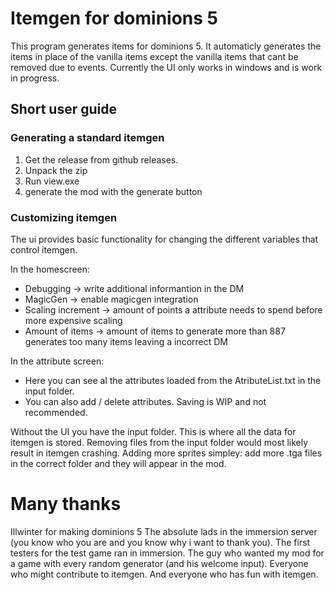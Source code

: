 # Itemgen for dominions 5
This program generates items for dominions 5. It automaticly generates the items in place of the vanilla items except the vanilla items that cant be removed
due to events. Currently the UI only works in windows and is work in progress.

## Short user guide
### Generating a standard itemgen
1. Get the release from github releases.
2. Unpack the zip
3. Run view.exe
4. generate the mod with the generate button

### Customizing itemgen
The ui provides basic functionality for changing the different variables that control itemgen.

In the homescreen:
  - Debugging -> write additional informantion in the DM
  - MagicGen -> enable magicgen integration
  - Scaling increment -> amount of points a attribute needs to spend before more expensive scaling
  - Amount of items -> amount of items to generate more than 887 generates too many items leaving a incorrect DM
  
In the attribute screen:
  - Here you can see al the attributes loaded from the AtributeList.txt in the input folder.
  - You can also add / delete attributes. Saving is WIP and not recommended.

Without the UI you have the input folder.
This is where all the data for itemgen is stored. Removing files from the input folder would most likely result in itemgen crashing.
Adding more sprites simpley: add more .tga files in the correct folder and they will appear in the mod.

# Many thanks
Illwinter for making dominions 5
The absolute lads in the immersion server (you know who you are and you know why i want to thank you).
The first testers for the test game ran in immersion.
The guy who wanted my mod for a game with every random generator (and his welcome input).
Everyone who might contribute to itemgen. 
And everyone who has fun with itemgen.
